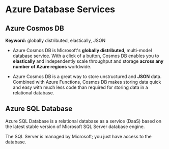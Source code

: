 # Azure Database Services

## Azure Cosmos DB 
**Keyword:**
globally distributed, elastically, JSON
- Azure Cosmos DB is Microsoft's **globally distributed**, multi-model database service. With a click of a button, Cosmos DB enables you to **elastically** and independently scale throughput and storage **across any number of Azure regions** worldwide.

- Azure Cosmos DB is a great way to store unstructured and **JSON** data. Combined with Azure Functions, Cosmos DB makes storing data quick and easy with much less code than required for storing data in a relational database.

## Azure SQL Database
Azure SQL Database is a relational database as a service (DaaS) based on the latest stable version of Microsoft SQL Server database engine.

The SQL Server is managed by Microsoft; you just have access to the database.